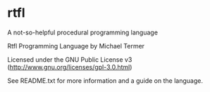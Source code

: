# rtfl
A not-so-helpful procedural programming language

Rtfl Programming Language
by Michael Termer

Licensed under the GNU Public License v3
(http://www.gnu.org/licenses/gpl-3.0.html)

See README.txt for more information and a guide on the language.
